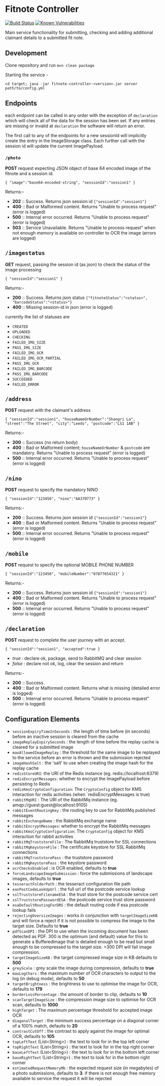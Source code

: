 # Fitnote Controller
[![Build Status](https://travis-ci.org/dwp/fitnote-controller.svg?branch=master)](https://travis-ci.org/dwp/fitnote-controller) [![Known Vulnerabilities](https://snyk.io/test/github/dwp/fitnote-controller/badge.svg)](https://snyk.io/test/github/dwp/fitnote-controller)

Main service functionality for submitting, checking and adding additional claimant details to a submitted fit note.      

## Development

Clone repository and run `mvn clean package`

Starting the service -
 
    cd target; java -jar fitnote-controller-<version>.jar server path/to/config.yml

## Endpoints

each endpoint can be called in any order with the exception of `declaration` which will check all of the data for the session has been set.  If any entries are missing or invalid at `declaration` the software will return an error.

The first call to any of the endpoints for a new sessionId will implicitly create the entry in the ImageStorage class.  Each further call with the session id will update the current ImagePayload.

### `/photo`

**POST** request expecting JSON object of base 64 encoded image of the fitnote and a session id.

`{
  "image":"base64-encoded-string",
  "sessionId":"session1"
}`

Returns:-

* **202** :: Success.  Returns json session id `{"sessionId":"session1"}`
* **400** :: Bad or Malformed content.  Returns "Unable to process request" (error is logged)
* **500** :: Internal error occurred.  Returns "Unable to process request" (error is logged)
* **503** :: Service Unavailable.  Returns "Unable to process request" when not enough memory is available on controller to OCR the image (errors are logged)

## `/imagestatus`

**GET** request, passing the session id (as json) to check the status of the image processing

`{
  "sessionId":"session1"
}`

Returns:-

* **200** :: Success.  Returns json status `{"fitnoteStatus":"<status>", "barcodeStatus":"<status>"}`
* **400** :: Missing session-id in json (error is logged)

currently the list of statuses are

* `CREATED`
* `UPLOADED`
* `CHECKING`
* `FAILED_IMG_SIZE`
* `PASS_IMG_SIZE`
* `FAILED_IMG_OCR`
* `FAILED_IMG_OCR_PARTIAL`
* `PASS_IMG_OCR`
* `FAILED_IMG_BARCODE`
* `PASS_IMG_BARCODE`
* `SUCCEEDED`
* `FAILED_ERROR`

## `/address`

**POST** request with the claimant's address

`{
  "sessionId":"session1",
  "houseNameOrNumber":"Shangri La",
  "street":"The Street",
  "city":"Leeds",
  "postcode":"LS1 1AB"
}`

Returns:-

* **200** :: Success (no return body)
* **400** :: Bad or Malformed content; `houseNameOrNumber` & `postcode` are mandatory.  Returns "Unable to process request" (error is logged)
* **500** :: Internal error occurred.  Returns "Unable to process request" (error is logged)

## `/nino`

**POST** request to specify the mandatory NINO

`{
  "sessionId":"123456",
  "nino":"AA370773"
}`

Returns:-

* **200** :: Success.  Returns json session id `{"sessionId":"session1"}`
* **400** :: Bad or Malformed content.  Returns "Unable to process request" (error is logged)
* **500** :: Internal error occurred.  Returns "Unable to process request" (error is logged)

## `/mobile`

**POST** request to specify the optional MOBILE PHONE NUMBER

`{
  "sessionId":"123456",
  "mobileNumber":"07877654321"
}`

Returns:-

* **200** :: Success.  Returns json session id `{"sessionId":"session1"}`
* **400** :: Bad or Malformed content.  Returns "Unable to process request" (error is logged)
* **500** :: Internal error occurred.  Returns "Unable to process request" (error is logged)

## `/declaration`

**POST** request to complete the user journey with an accept.

`{
  "sessionId":"session1",
  "accepted":true
}`

* _true_ : declare ok, package, send to RabbitMQ and clear session
* _false_ : declare not ok, log, clear the session and return

Returns:-

* **200** :: Success.
* **400** :: Bad or Malformed content.  Returns what is missing (detailed error is logged)
* **500** :: Internal error occurred.  Returns "Unable to process request" (error is logged)


## Configuration Elements

* `sessionExpiryTimeInSeconds` : the length of time before (in seconds) before an inactive session is cleared from the cache
* `imageReplayExpirySeconds` : the length of time before the replay cache is cleared for a submitted image
* `maxAllowedImageReplay` : the threshold for the same image to be replayed to the service before an error is thrown and the submission rejected
* `imageHashSalt` : the 'salt' to use when creating the image hash for the replay cache
* `redisStoreURI`: the URI of the Redis instance (eg. redis://localhost:6379)
* `redisEncryptMessages`: whether to encrypt the ImagePayload before persisting to Redis
* `redisKmsCryptoConfiguration`: The `CryptoConfig` object for KMS interaction for redis activities (when `redisEncryptMessages is true)
* `rabbitMqURI` : The URI of the RabbitMq instance (eg. amqp://guest:guest@localhost:9105)
* `rabbitEventRoutingKey` : the routing key to use for RabbitMq published messages
* `rabbitExchangeName` : the RabbitMq exchange name
* `rabbitEncryptMessages`: whether to encrypt the RabbitMq messages
* `rabbitKmsCryptoConfiguration`: The `CryptoConfig` object for KMS interaction for rabbit activities
* `rabbitMqTruststoreFile` : The RabbitMq truststore for SSL connections
* `rabbitMqKeystoreFile` : The certificate keystore for SSL RabbitMq connections
* `rabbitMqTruststorePass` : the truststore password
* `rabbitMqKeystorePass` : the keystore password
* `ocrChecksEnabled` : is OCR enabled, defaults to **true**
* `forceLandscapeImageSubmission` : force the submissions of landscape images, defaults to **true**
* `tesseractFolderPath` : the tesseract configuration file path
* `easPostCodeLookUpUrl` : the full url of the postcode service lookup
* `sslTruststoreFilenameESA` : the trust store for the postcode service cert
* `sslTruststorePasswordESA` : the postcode service trust store password
* `esaDefaultRoutingForDRS` : the default routing code if esa postcode lookup fails
* `rejectingOversizeImages` : works in conjunction with `targetImageSizeKB` and will force a reject if it is not possible to compress the image to the target size.  Defaults to **true**
* `pdfScanDPI` : the DPI to use when the incoming document has been detected as PDF.  300 is the optimum (and default) value for this to generate a BufferedImage that is detailed enough to be read but small enough to be compressed to the target size.  >300 DPI will fail image compression.
* `targetImageSizeKB` : the target compressed image size in KB defaults to **500**
* `greyScale` : grey scale the image during compression, defaults to **true**
* `maxLogChars` : the maximum number of OCR characters to output to the log (in debug mode), defaults to **50**
* `targetBrightness` : the brightness to use to optimise the image for OCR, defaults to **179**
* `borderLossPercentage` : the amount of border to clip, defaults to **10**
* `scanTargetImageSize` : the compression image size to optimise for OCR scan, defaults to **1000**
* `highTarget` : The maximum percentage threshold for accepted image OCR
* `diagonalTarget` : the minimum success percentage on a diagonal corner of a 100% match, defaults to **20**
* `contrastCutOff` : the contrast to apply against the image for optimal OCR, defaults to **105**
* `topLeftText` (List\<String\>) : the text to look for in the top left corner
* `topRightText` (List\<String\>) : the text to look for in the top right corner
* `baseLeftText` (List\<String\>) : the text to look for in the bottom left corner
* `baseRightText` (List\<String\>) : the text to look for in the bottom right corner
* `estimatedRequestMemoryMb` : the expected request size (in megabytes) of a photo submissions, defaults to **3**.  if there is not enough free memory available to service the request it will be rejected
